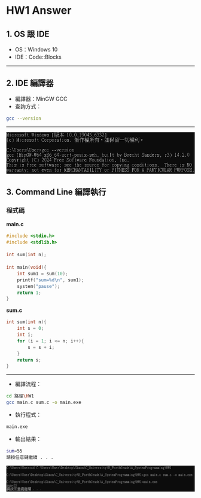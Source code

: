 # HW1 Answer

## 1. OS 跟 IDE
- OS：Windows 10  
- IDE：Code::Blocks  

---

## 2. IDE 編譯器
- 編譯器：MinGW GCC  
- 查詢方式：  
```bash
gcc --version
```
---
![第一題跟第二題](Q1andQ2.png)
## 3. Command Line 編譯執行

### 程式碼
**main.c**
```c
#include <stdio.h>
#include <stdlib.h>

int sum(int n);

int main(void){
    int sum1 = sum(10);
    printf("sum=%d\n", sum1);
    system("pause");
    return 1;
}
```
**sum.c**
```c
int sum(int n){
    int s = 0;
    int i;
    for (i = 1; i <= n; i++){
        s = s + i;
    }
    return s;
}
```

---
- 編譯流程：
```bash
cd 路徑\HW1
gcc main.c sum.c -o main.exe
```

- 執行程式：
```bash
main.exe
```

- 輸出結果：
```bash
sum=55
請按任意鍵繼續 . . .
```
![第三題](Q3.png)
